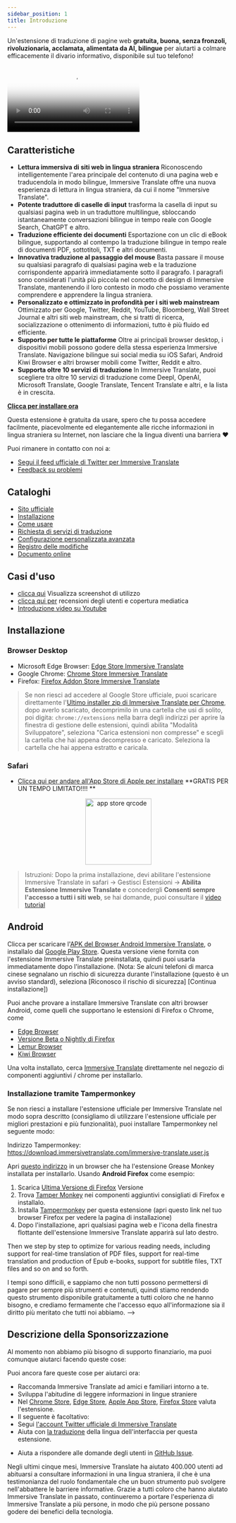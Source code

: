```yaml
---
sidebar_position: 1
title: Introduzione
---
```


Un'estensione di traduzione di pagine web **gratuita, buona, senza fronzoli, rivoluzionaria, acclamata, alimentata da AI, bilingue** per aiutarti a colmare efficacemente il divario informativo, disponibile sul tuo telefono!

<video
  controls
  poster="https://immersivetranslate.com/assets/price/video-poster-en.png"
  src="https://s.immersivetranslate.com/assets/uploads/en-kefVSe.mp4"
/>

## Caratteristiche

- **Lettura immersiva di siti web in lingua straniera** Riconoscendo intelligentemente l'area principale del contenuto di una pagina web e traducendola in modo bilingue, Immersive Translate offre una nuova esperienza di lettura in lingua straniera, da cui il nome "Immersive Translate".
- **Potente traduttore di caselle di input** trasforma la casella di input su qualsiasi pagina web in un traduttore multilingue, sbloccando istantaneamente conversazioni bilingue in tempo reale con Google Search, ChatGPT e altro.
- **Traduzione efficiente dei documenti** Esportazione con un clic di eBook bilingue, supportando al contempo la traduzione bilingue in tempo reale di documenti PDF, sottotitoli, TXT e altri documenti.
- **Innovativa traduzione al passaggio del mouse** Basta passare il mouse su qualsiasi paragrafo di qualsiasi pagina web e la traduzione corrispondente apparirà immediatamente sotto il paragrafo. I paragrafi sono considerati l'unità più piccola nel concetto di design di Immersive Translate, mantenendo il loro contesto in modo che possiamo veramente comprendere e apprendere la lingua straniera.
- **Personalizzato e ottimizzato in profondità per i siti web mainstream** Ottimizzato per Google, Twitter, Reddit, YouTube, Bloomberg, Wall Street Journal e altri siti web mainstream, che si tratti di ricerca, socializzazione o ottenimento di informazioni, tutto è più fluido ed efficiente.
- **Supporto per tutte le piattaforme** Oltre ai principali browser desktop, i dispositivi mobili possono godere della stessa esperienza Immersive Translate. Navigazione bilingue sui social media su iOS Safari, Android Kiwi Browser e altri browser mobili come Twitter, Reddit e altro.
- **Supporta oltre 10 servizi di traduzione** In Immersive Translate, puoi scegliere tra oltre 10 servizi di traduzione come Deepl, OpenAI, Microsoft Translate, Google Translate, Tencent Translate e altri, e la lista è in crescita.

[**Clicca per installare ora**](/docs/installation/)

Questa estensione è gratuita da usare, spero che tu possa accedere facilmente, piacevolmente ed elegantemente alle ricche informazioni in lingua straniera su Internet, non lasciare che la lingua diventi una barriera ❤️

Puoi rimanere in contatto con noi a:

<!-- - [Iscriviti a Immersive Translate via Email](https://immersivetranslate.substack.com/) Ricevi gli ultimi aggiornamenti e (benefici) in modo tempestivo. -->

- [Segui il feed ufficiale di Twitter per Immersive Translate](https://twitter.com/immersivetrans)
  <!-- - [Segui il canale Telegram](https://t.me/immersivetranslate) Ricevi le ultime notizie! -->
  <!-- - [Unisciti al gruppo Telegram](https://t.me/+rq848Z09nehlOTgx) per partecipare alle discussioni sulle funzionalità. -->
- [Feedback su problemi](https://github.com/immersive-translate/immersive-translate/issues/)

## Cataloghi

- [Sito ufficiale](https://immersivetranslate.com/en/?force=1)
- [Installazione](/docs/installation/)
- [Come usare](/docs/usage/)
- [Richiesta di servizi di traduzione](/docs/services/)
- [Configurazione personalizzata avanzata](/docs/advanced/)
- [Registro delle modifiche](/docs/CHANGELOG/)
- [Documento online](/docs/)

## Casi d'uso

<!-- - [Scopri i cambiamenti che sono avvenuti all'utente Xiao Zhang dopo un mese di utilizzo di Immersive Translate](#user-xiao-zhangs-story) -->

- [clicca qui](/docs/usecase/) Visualizza screenshot di utilizzo
- [clicca qui per](/docs/review/) recensioni degli utenti e copertura mediatica
- [Introduzione video su Youtube](https://www.youtube.com/watch?v=SHznc5kQCM4&ab_channel=ImmersiveTranslate)

## Installazione

### Browser Desktop

- Microsoft Edge Browser: [Edge Store Immersive Translate](https://microsoftedge.microsoft.com/addons/detail/amkbmndfnliijdhojkpoglbnaaahippg)
- Google Chrome: [Chrome Store Immersive Translate](https://chrome.google.com/webstore/detail/immersive-translate/bpoadfkcbjbfhfodiogcnhhhpibjhbnh)
- Firefox: [Firefox Addon Store Immersive Translate](https://addons.mozilla.org/firefox/addon/immersive-translate/)

> Se non riesci ad accedere al Google Store ufficiale, puoi scaricare direttamente l'[Ultimo installer zip di Immersive Translate per Chrome](https://download.immersivetranslate.com/latest/chrome-immersive-translate.zip), dopo averlo scaricato, decomprimilo in una cartella che usi di solito, poi digita: `chrome://extensions` nella barra degli indirizzi per aprire la finestra di gestione delle estensioni, quindi abilita "Modalità Sviluppatore", seleziona "Carica estensioni non compresse" e scegli la cartella che hai appena decompresso e caricato. Seleziona la cartella che hai appena estratto e caricala.

### Safari

- [Clicca qui per andare all'App Store di Apple per installare](https://apps.apple.com/app/immersive-translate/id6447957425) \*\*GRATIS PER UN TEMPO LIMITATO!!!! \*\*

<div align="center">
<img src="https://s.immersivetranslate.com/static/official-static/assets/immersive-app-store.png" width="150" alt="app store qrcode" />
</div>

> Istruzioni: Dopo la prima installazione, devi abilitare l'estensione Immersive Translate in safari -> Gestisci Estensioni -> **Abilita Estensione Immersive Translate** e concedergli **Consenti sempre l'accesso a tutti i siti web**, se hai domande, puoi consultare il [video tutorial](https://s.immersivetranslate.com/videos/ios_safari_turorial_en.mp4)

## Android

Clicca per scaricare l'[APK del Browser Android Immersive Translate](https://immersivetranslate.com/android/), o installalo dal [Google Play Store](https://play.google.com/store/apps/details?id=com.immersivetranslate.browser&utm_campaign=official). Questa versione viene fornita con l'estensione Immersive Translate preinstallata, quindi puoi usarla immediatamente dopo l'installazione. (Nota: Se alcuni telefoni di marca cinese segnalano un rischio di sicurezza durante l'installazione (questo è un avviso standard), seleziona [Riconosco il rischio di sicurezza] [Continua installazione])

Puoi anche provare a installare Immersive Translate con altri browser Android, come quelli che supportano le estensioni di Firefox o Chrome, come

- [Edge Browser](https://www.microsoft.com/edge/emmx/immersivetranslatecollaboration)
- [Versione Beta o Nightly di Firefox](https://www.mozilla.org/firefox/channel/android/)
- [Lemur Browser](https://lemurbrowser.com/)
- [Kiwi Browser](https://kiwibrowser.com/)

Una volta installato, cerca [Immersive Translate](https://chrome.google.com/webstore/detail/immersive-translate/bpoadfkcbjbfhfodiogcnhhhpibjhbnh) direttamente nel negozio di componenti aggiuntivi / chrome per installarlo.

### Installazione tramite Tampermonkey

Se non riesci a installare l'estensione ufficiale per Immersive Translate nel modo sopra descritto (consigliamo di utilizzare l'estensione ufficiale per migliori prestazioni e più funzionalità), puoi installare Tampermonkey nel seguente modo:

Indirizzo Tampermonkey: https://download.immersivetranslate.com/immersive-translate.user.js

Apri [questo indirizzo](https://download.immersivetranslate.com/immersive-translate.user.js) in un browser che ha l'estensione Grease Monkey installata per installarlo. Usando **Android Firefox** come esempio:

1. Scarica [Ultima Versione di Firefox](https://www.mozilla.org/firefox/browsers/mobile/android/) Versione
2. Trova [Tamper Monkey](https://www.tampermonkey.net/) nei componenti aggiuntivi consigliati di Firefox e installalo.
3. Installa [Tampermonkey](https://download.immersivetranslate.com/immersive-translate.user.js) per questa estensione (apri questo link nel tuo browser Firefox per vedere la pagina di installazione)
4. Dopo l'installazione, apri qualsiasi pagina web e l'icona della finestra flottante dell'estensione Immersive Translate apparirà sul lato destro.

Then we step by step to optimize for various reading needs, including support for real-time translation of PDF files, support for real-time translation and production of Epub e-books, support for subtitle files, TXT files and so on and so forth.

I tempi sono difficili, e sappiamo che non tutti possono permettersi di pagare per sempre più strumenti e contenuti, quindi stiamo rendendo questo strumento disponibile gratuitamente a tutti coloro che ne hanno bisogno, e crediamo fermamente che l'accesso equo all'informazione sia il diritto più meritato che tutti noi abbiamo. -->

## Descrizione della Sponsorizzazione

Al momento non abbiamo più bisogno di supporto finanziario, ma puoi comunque aiutarci facendo queste cose:

Puoi ancora fare queste cose per aiutarci ora:

- Raccomanda Immersive Translate ad amici e familiari intorno a te.
- Sviluppa l'abitudine di leggere informazioni in lingue straniere
- Nel [Chrome Store](https://chrome.google.com/webstore/detail/immersive-translate/bpoadfkcbjbfhfodiogcnhhhpibjhbnh), [Edge Store](https://microsoftedge.microsoft.com/addons/detail/immersive-translate-web-/amkbmndfnliijdhojkpoglbnaaahippg), [Apple App Store](https://apps.apple.com/app/id6447957425), [Firefox Store](https://addons.mozilla.org/firefox/addon/immersive-translate/) valuta l'estensione.
- Il seguente è facoltativo:
  <!-- - Iscriviti a [l'email ufficiale di Immersive Translate](https://immersivetranslate.substack.com/) -->
  <!-- - [Unisciti al canale Telegram](https://t.me/immersivetranslate) -->
- Segui [l'account Twitter ufficiale di Immersive Translate](https://twitter.com/immersivetrans)
- Aiuta con [la traduzione](https://crowdin.com/project/immersive-translate) della lingua dell'interfaccia per questa estensione.
<!-- - Aiuta a rispondere alle domande degli utenti nei [Gruppi Telegram](https://t.me/+rq848Z09nehlOTgx). -->
- Aiuta a rispondere alle domande degli utenti in [GitHub Issue](https://github.com/immersive-translate/immersive-translate/issues).

Negli ultimi cinque mesi, Immersive Translate ha aiutato 400.000 utenti ad abituarsi a consultare informazioni in una lingua straniera, il che è una testimonianza del ruolo fondamentale che un buon strumento può svolgere nell'abbattere le barriere informative. Grazie a tutti coloro che hanno aiutato Immersive Translate in passato, continueremo a portare l'esperienza di Immersive Translate a più persone, in modo che più persone possano godere dei benefici della tecnologia.
